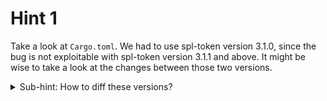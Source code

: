 # Hint 1

Take a look at `Cargo.toml`. We had to use spl-token version 3.1.0, since the bug is not exploitable with spl-token version 3.1.1 and above.
It might be wise to take a look at the changes between those two versions.


<details>
  <summary>Sub-hint: How to diff these versions?</summary>
  Unfortunately, SPL-token is inside a monorepo. This makes diffing via GitHub's web-ui nearly impossible.
  You can, however, look at all recent commits to the SPL-token program by opening the folder and clicking <a href="https://github.com/solana-labs/solana-program-library/commits/master/token/program/src">History.</a>

  To diff every file in SPL-Token via the CLI, you could clone the solana-program-library repo, and then run `git diff token-v3.1.0 token-v3.1.1 -- token/program/src`.
</details>
